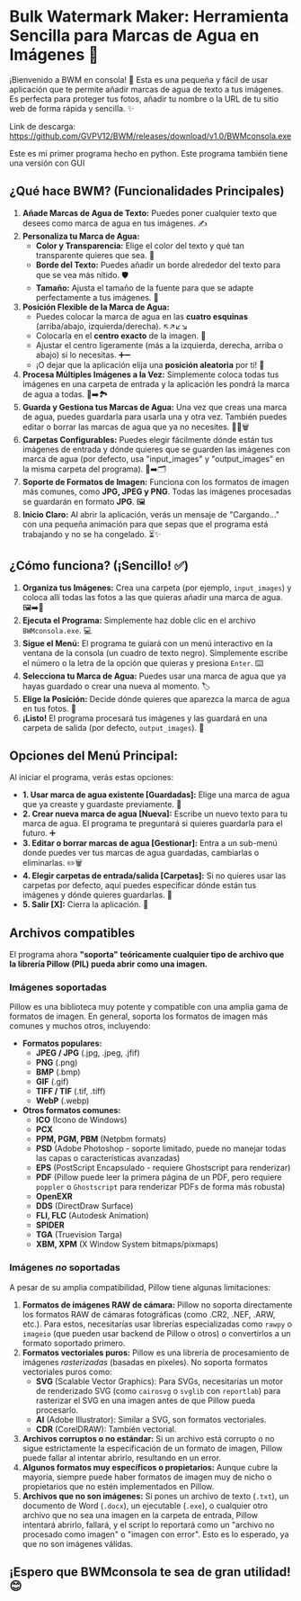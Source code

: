 # Bulk Watermark Maker: Herramienta Sencilla para Marcas de Agua en Imágenes 📸

¡Bienvenido a BWM en consola! 🎉 Esta es una pequeña y fácil de usar aplicación que te permite añadir marcas de agua de texto a tus imágenes. Es perfecta para proteger tus fotos, añadir tu nombre o la URL de tu sitio web de forma rápida y sencilla. ✨

Link de descarga: https://github.com/GVPV12/BWM/releases/download/v1.0/BWMconsola.exe

Este es mi primer programa hecho en python. Este programa también tiene una versión con GUI

## ¿Qué hace BWM? (Funcionalidades Principales)

1.  **Añade Marcas de Agua de Texto:** Puedes poner cualquier texto que desees como marca de agua en tus imágenes. ✍️
2.  **Personaliza tu Marca de Agua:**
    * **Color y Transparencia:** Elige el color del texto y qué tan transparente quieres que sea. 🌈
    * **Borde del Texto:** Puedes añadir un borde alrededor del texto para que se vea más nítido. 🛡️
    * **Tamaño:** Ajusta el tamaño de la fuente para que se adapte perfectamente a tus imágenes. 📏
3.  **Posición Flexible de la Marca de Agua:**
    * Puedes colocar la marca de agua en las **cuatro esquinas** (arriba/abajo, izquierda/derecha). ↖️↗️↙️↘️
    * Colocarla en el **centro exacto** de la imagen. 🎯
    * Ajustar el centro ligeramente (más a la izquierda, derecha, arriba o abajo) si lo necesitas. ➕➖
    * ¡O dejar que la aplicación elija una **posición aleatoria** por ti! 🎲
4.  **Procesa Múltiples Imágenes a la Vez:** Simplemente coloca todas tus imágenes en una carpeta de entrada y la aplicación les pondrá la marca de agua a todas. 📁➡️🏞️
5.  **Guarda y Gestiona tus Marcas de Agua:** Una vez que creas una marca de agua, puedes guardarla para usarla una y otra vez. También puedes editar o borrar las marcas de agua que ya no necesites. 💾📝🗑️
6.  **Carpetas Configurables:** Puedes elegir fácilmente dónde están tus imágenes de entrada y dónde quieres que se guarden las imágenes con marca de agua (por defecto, usa "input\_images" y "output\_images" en la misma carpeta del programa). 📂➡️🗂️
7.  **Soporte de Formatos de Imagen:** Funciona con los formatos de imagen más comunes, como **JPG, JPEG y PNG**. Todas las imágenes procesadas se guardarán en formato **JPG**. 🖼️
8.  **Inicio Claro:** Al abrir la aplicación, verás un mensaje de "Cargando..." con una pequeña animación para que sepas que el programa está trabajando y no se ha congelado. ⏳✨

## ¿Cómo funciona? (¡Sencillo! ✅)

1.  **Organiza tus Imágenes:** Crea una carpeta (por ejemplo, `input_images`) y coloca allí todas las fotos a las que quieras añadir una marca de agua. 🖼️➡️📁
2.  **Ejecuta el Programa:** Simplemente haz doble clic en el archivo `BWMconsola.exe`. 💻
3.  **Sigue el Menú:** El programa te guiará con un menú interactivo en la ventana de la consola (un cuadro de texto negro). Simplemente escribe el número o la letra de la opción que quieras y presiona `Enter`. ⌨️
4.  **Selecciona tu Marca de Agua:** Puedes usar una marca de agua que ya hayas guardado o crear una nueva al momento. 🏷️
5.  **Elige la Posición:** Decide dónde quieres que aparezca la marca de agua en tus fotos. 📍
6.  **¡Listo!** El programa procesará tus imágenes y las guardará en una carpeta de salida (por defecto, `output_images`). 🚀

## Opciones del Menú Principal:

Al iniciar el programa, verás estas opciones:

* **1. Usar marca de agua existente [Guardadas]:** Elige una marca de agua que ya creaste y guardaste previamente. 💾
* **2. Crear nueva marca de agua [Nueva]:** Escribe un nuevo texto para tu marca de agua. El programa te preguntará si quieres guardarla para el futuro. ➕
* **3. Editar o borrar marcas de agua [Gestionar]:** Entra a un sub-menú donde puedes ver tus marcas de agua guardadas, cambiarlas o eliminarlas. ✏️🗑️
* **4. Elegir carpetas de entrada/salida [Carpetas]:** Si no quieres usar las carpetas por defecto, aquí puedes especificar dónde están tus imágenes y dónde quieres guardarlas. 📂
* **5. Salir [X]:** Cierra la aplicación. 🚪

## Archivos compatibles
El programa ahora **"soporta" teóricamente cualquier tipo de archivo que la librería Pillow (PIL) pueda abrir como una imagen.**

### Imágenes soportadas
Pillow es una biblioteca muy potente y compatible con una amplia gama de formatos de imagen. En general, soporta los formatos de imagen más comunes y muchos otros, incluyendo:

- **Formatos populares:**
    - **JPEG / JPG** (.jpg, .jpeg, .jfif)
    - **PNG** (.png)
    - **BMP** (.bmp)
    - **GIF** (.gif)
    - **TIFF / TIF** (.tif, .tiff)
    - **WebP** (.webp)
- **Otros formatos comunes:**
    - **ICO** (Icono de Windows)
    - **PCX**
    - **PPM, PGM, PBM** (Netpbm formats)
    - **PSD** (Adobe Photoshop - soporte limitado, puede no manejar todas las capas o características avanzadas)
    - **EPS** (PostScript Encapsulado - requiere Ghostscript para renderizar)
    - **PDF** (Pillow puede leer la primera página de un PDF, pero requiere `poppler` o `Ghostscript` para renderizar PDFs de forma más robusta)
    - **OpenEXR**
    - **DDS** (DirectDraw Surface)
    - **FLI, FLC** (Autodesk Animation)
    - **SPIDER**
    - **TGA** (Truevision Targa)
    - **XBM, XPM** (X Window System bitmaps/pixmaps)

### Imágenes _no_ soportadas

A pesar de su amplia compatibilidad, Pillow tiene algunas limitaciones:

1. **Formatos de imágenes RAW de cámara:** Pillow no soporta directamente los formatos RAW de cámaras fotográficas (como .CR2, .NEF, .ARW, etc.). Para estos, necesitarías usar librerías especializadas como `rawpy` o `imageio` (que pueden usar backend de Pillow o otros) o convertirlos a un formato soportado primero.
2. **Formatos vectoriales puros:** Pillow es una librería de procesamiento de imágenes _rasterizadas_ (basadas en píxeles). No soporta formatos vectoriales puros como:
    - **SVG** (Scalable Vector Graphics): Para SVGs, necesitarías un motor de renderizado SVG (como `cairosvg` o `svglib` con `reportlab`) para rasterizar el SVG en una imagen antes de que Pillow pueda procesarlo.
    - **AI** (Adobe Illustrator): Similar a SVG, son formatos vectoriales.
    - **CDR** (CorelDRAW): También vectorial.
3. **Archivos corruptos o no estándar:** Si un archivo está corrupto o no sigue estrictamente la especificación de un formato de imagen, Pillow puede fallar al intentar abrirlo, resultando en un error.
4. **Algunos formatos muy específicos o propietarios:** Aunque cubre la mayoría, siempre puede haber formatos de imagen muy de nicho o propietarios que no estén implementados en Pillow.
5. **Archivos que no son imágenes:** Si pones un archivo de texto (`.txt`), un documento de Word (`.docx`), un ejecutable (`.exe`), o cualquier otro archivo que no sea una imagen en la carpeta de entrada, Pillow intentará abrirlo, fallará, y el script lo reportará como un "archivo no procesado como imagen" o "imagen con error". Esto es lo esperado, ya que no son imágenes válidas.

¡Espero que BWMconsola te sea de gran utilidad! 😊
---
